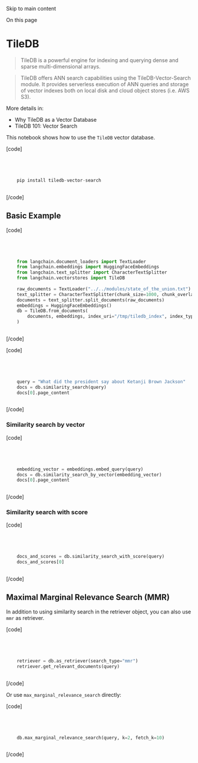 

Skip to main content

On this page

# TileDB

> TileDB is a powerful engine for indexing and querying dense and sparse multi-dimensional arrays.

> TileDB offers ANN search capabilities using the TileDB-Vector-Search module. It provides serverless execution of ANN queries and storage of vector indexes both on local disk and cloud object stores
> (i.e. AWS S3).

More details in:

  * Why TileDB as a Vector Database
  * TileDB 101: Vector Search

This notebook shows how to use the `TileDB` vector database.

[code]
```python




    pip install tiledb-vector-search  
    


```
[/code]


## Basic Example​

[code]
```python




    from langchain.document_loaders import TextLoader  
    from langchain.embeddings import HuggingFaceEmbeddings  
    from langchain.text_splitter import CharacterTextSplitter  
    from langchain.vectorstores import TileDB  
      
    raw_documents = TextLoader("../../modules/state_of_the_union.txt").load()  
    text_splitter = CharacterTextSplitter(chunk_size=1000, chunk_overlap=0)  
    documents = text_splitter.split_documents(raw_documents)  
    embeddings = HuggingFaceEmbeddings()  
    db = TileDB.from_documents(  
        documents, embeddings, index_uri="/tmp/tiledb_index", index_type="FLAT"  
    )  
    


```
[/code]


[code]
```python




    query = "What did the president say about Ketanji Brown Jackson"  
    docs = db.similarity_search(query)  
    docs[0].page_content  
    


```
[/code]


### Similarity search by vector​

[code]
```python




    embedding_vector = embeddings.embed_query(query)  
    docs = db.similarity_search_by_vector(embedding_vector)  
    docs[0].page_content  
    


```
[/code]


### Similarity search with score​

[code]
```python




    docs_and_scores = db.similarity_search_with_score(query)  
    docs_and_scores[0]  
    


```
[/code]


## Maximal Marginal Relevance Search (MMR)​

In addition to using similarity search in the retriever object, you can also use `mmr` as retriever.

[code]
```python




    retriever = db.as_retriever(search_type="mmr")  
    retriever.get_relevant_documents(query)  
    


```
[/code]


Or use `max_marginal_relevance_search` directly:

[code]
```python




    db.max_marginal_relevance_search(query, k=2, fetch_k=10)  
    


```
[/code]


